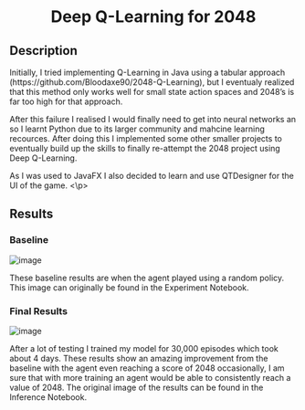 <h1 align="center">Deep Q-Learning for 2048</h1>

<h2>Description</h2>

<p>
Initially, I tried implementing Q-Learning in Java using a tabular approach (https://github.com/Bloodaxe90/2048-Q-Learning), but I eventualy realized that this method only works well for small state action spaces and 2048’s is far too high for that approach.
</p>

<p>
After this failure I realised I would finally need to get into neural networks an so I learnt Python due to its larger community and mahcine learning recources. After doing this I implemented some other smaller projects to eventually build up the skills to finally re-attempt the 2048 project using Deep Q-Learning.
</p>

<p>
As I was used to JavaFX I also decided to learn and use QTDesigner for the UI of the game.
<\p>

<h2>Results</h2>
<h3>Baseline</h3>

![image](https://github.com/user-attachments/assets/849c20c3-d3c3-4754-8a0f-6974410169d9)
<p>
These baseline results are when the agent played using a random policy. This image can originally be found in the Experiment Notebook.
</p>
<h3>Final Results</h3>

![image](https://github.com/user-attachments/assets/9ce39a63-9046-4e6b-b6b4-41f107b993a4)

<p>
After a lot of testing I trained my model for 30,000 episodes which took about 4 days.
These results show an amazing improvement from the baseline with the agent even reaching a score of 2048 occasionally, I am sure that with more training an agent would be able to consistently reach a value of 2048. The original image of the results can be found in the Inference Notebook.
</p>



